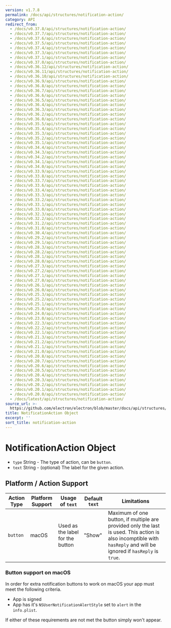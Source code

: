```yaml
---
version: v1.7.8
permalink: /docs/api/structures/notification-action/
category: API
redirect_from:
  - /docs/v0.37.8/api/structures/notification-action/
  - /docs/v0.37.7/api/structures/notification-action/
  - /docs/v0.37.6/api/structures/notification-action/
  - /docs/v0.37.5/api/structures/notification-action/
  - /docs/v0.37.4/api/structures/notification-action/
  - /docs/v0.37.3/api/structures/notification-action/
  - /docs/v0.37.1/api/structures/notification-action/
  - /docs/v0.37.0/api/structures/notification-action/
  - /docs/v0.36.12/api/structures/notification-action/
  - /docs/v0.36.11/api/structures/notification-action/
  - /docs/v0.36.10/api/structures/notification-action/
  - /docs/v0.36.9/api/structures/notification-action/
  - /docs/v0.36.8/api/structures/notification-action/
  - /docs/v0.36.7/api/structures/notification-action/
  - /docs/v0.36.6/api/structures/notification-action/
  - /docs/v0.36.5/api/structures/notification-action/
  - /docs/v0.36.4/api/structures/notification-action/
  - /docs/v0.36.3/api/structures/notification-action/
  - /docs/v0.36.2/api/structures/notification-action/
  - /docs/v0.36.0/api/structures/notification-action/
  - /docs/v0.35.5/api/structures/notification-action/
  - /docs/v0.35.4/api/structures/notification-action/
  - /docs/v0.35.3/api/structures/notification-action/
  - /docs/v0.35.2/api/structures/notification-action/
  - /docs/v0.35.1/api/structures/notification-action/
  - /docs/v0.34.4/api/structures/notification-action/
  - /docs/v0.34.3/api/structures/notification-action/
  - /docs/v0.34.2/api/structures/notification-action/
  - /docs/v0.34.1/api/structures/notification-action/
  - /docs/v0.34.0/api/structures/notification-action/
  - /docs/v0.33.9/api/structures/notification-action/
  - /docs/v0.33.8/api/structures/notification-action/
  - /docs/v0.33.7/api/structures/notification-action/
  - /docs/v0.33.6/api/structures/notification-action/
  - /docs/v0.33.4/api/structures/notification-action/
  - /docs/v0.33.3/api/structures/notification-action/
  - /docs/v0.33.2/api/structures/notification-action/
  - /docs/v0.33.1/api/structures/notification-action/
  - /docs/v0.33.0/api/structures/notification-action/
  - /docs/v0.32.3/api/structures/notification-action/
  - /docs/v0.32.2/api/structures/notification-action/
  - /docs/v0.31.2/api/structures/notification-action/
  - /docs/v0.31.0/api/structures/notification-action/
  - /docs/v0.30.4/api/structures/notification-action/
  - /docs/v0.29.2/api/structures/notification-action/
  - /docs/v0.29.1/api/structures/notification-action/
  - /docs/v0.28.3/api/structures/notification-action/
  - /docs/v0.28.2/api/structures/notification-action/
  - /docs/v0.28.1/api/structures/notification-action/
  - /docs/v0.28.0/api/structures/notification-action/
  - /docs/v0.27.3/api/structures/notification-action/
  - /docs/v0.27.2/api/structures/notification-action/
  - /docs/v0.27.1/api/structures/notification-action/
  - /docs/v0.27.0/api/structures/notification-action/
  - /docs/v0.26.1/api/structures/notification-action/
  - /docs/v0.26.0/api/structures/notification-action/
  - /docs/v0.25.3/api/structures/notification-action/
  - /docs/v0.25.2/api/structures/notification-action/
  - /docs/v0.25.1/api/structures/notification-action/
  - /docs/v0.25.0/api/structures/notification-action/
  - /docs/v0.24.0/api/structures/notification-action/
  - /docs/v0.23.0/api/structures/notification-action/
  - /docs/v0.22.3/api/structures/notification-action/
  - /docs/v0.22.2/api/structures/notification-action/
  - /docs/v0.22.1/api/structures/notification-action/
  - /docs/v0.21.3/api/structures/notification-action/
  - /docs/v0.21.2/api/structures/notification-action/
  - /docs/v0.21.1/api/structures/notification-action/
  - /docs/v0.21.0/api/structures/notification-action/
  - /docs/v0.20.8/api/structures/notification-action/
  - /docs/v0.20.7/api/structures/notification-action/
  - /docs/v0.20.6/api/structures/notification-action/
  - /docs/v0.20.5/api/structures/notification-action/
  - /docs/v0.20.4/api/structures/notification-action/
  - /docs/v0.20.3/api/structures/notification-action/
  - /docs/v0.20.2/api/structures/notification-action/
  - /docs/v0.20.1/api/structures/notification-action/
  - /docs/v0.20.0/api/structures/notification-action/
  - /docs/latest/api/structures/notification-action/
source_url: >-
  https://github.com/electron/electron/blob/master/docs/api/structures/notification-action.md
title: NotificationAction Object
excerpt: ''
sort_title: notification-action
---
```




<!--


                                      ::::
                                    :o+//+o:
                                    +o    oo-
                                    :o+//oo/+o/
                                      -::-   -oo:
                                               /s/
                      -::::::::-                :s/  :::--
                  :+oo+////////+:        -:/+oo/ :s:-///++oo+:
                /o+:                -/+oo+/:-     +o-      -:+o:
               /s:              -:+o+/:           -o+         :s/
              -s/            -/oo/:                /s-         +s-
              -s/         -/oo/-                   -s/         /s-
               oo       :+o/-                       oo         oo
               -s/    :oo/                          /s-       /s-
                :s/ :oo:              -::-          /s-      /s:
                  -+o/               /ssss/         :s:    -+o-
                 :o+--               /ssss/         :s:   :o+-
                :s/  +o:              -::-          /s-   --
               -s/    :+o/-                         /s-
               oo       -+o+-                       oo
              -s/         -/oo/-                   -s/
             -+soo+:         -/oo/:                /s-      /oooo+-
             o+   :s:           -:+o+/:-          -o+      /s:  -oo
             oo:--/s:       ::      -:+oo+/:-     -/-      /s/--:o+
              :+++/-        :s:          -:/+ooo++//////++oo//+o+:
                             /s:                --::::::--
                              /s/              /s-
                               :oo:          :oo:
                                 /oo/-    -/oo/
                                   -/+oooo+/-





                   _______  _______  _______  _______  __
                  |       ||       ||       ||       ||  |
                  |  _____||_     _||   _   ||    _  ||  |
                  | |_____   |   |  |  | |  ||   |_| ||  |
                  |_____  |  |   |  |  |_|  ||    ___||__|
                   _____| |  |   |  |       ||   |     __
                  |_______|  |___|  |_______||___|    |__|


    This file is generated automatically, so it should not be edited.

    To make changes, head over to the electron/electron repository:

    https://github.com/electron/electron/blob/master/docs/api/structures/notification-action.md

    Thanks!

-->
# NotificationAction Object

*   `type` String - The type of action, can be `button`.
*   `text` String - (optional) The label for the given action.

## Platform / Action Support

| Action Type | Platform Support | Usage of `text` | Default `text` | Limitations |
| --- | --- | --- | --- | --- |
| `button` | macOS | Used as the label for the button | "Show" | Maximum of one button, if multiple are provided only the last is used. This action is also incomptible with `hasReply` and will be ignored if `hasReply` is `true`. |

### Button support on macOS

In order for extra notification buttons to work on macOS your app must meet the following criteria.

*   App is signed
*   App has it's `NSUserNotificationAlertStyle` set to `alert` in the `info.plist`.

If either of these requirements are not met the button simply won't appear.
